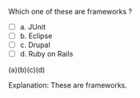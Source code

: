 <panel header="{{ icon_Q_A }} Which are frameworks?">
<question>

Which one of these are frameworks ?

- [ ] a. JUnit
- [ ] b. Eclipse
- [ ] c. Drupal
- [ ] d. Ruby on Rails

<div slot="answer">

(a)(b)(c)(d)

Explanation: These are frameworks.

</div>
</question>
</panel>
